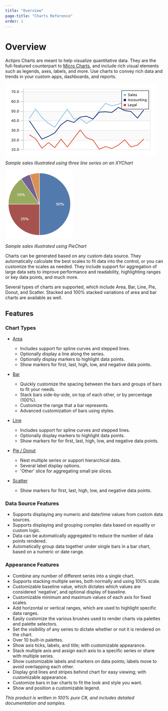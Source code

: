 ```yaml
---
title: "Overview"
page-title: "Charts Reference"
order: 1
---
```

# Overview

Actipro Charts are meant to help visualize quantitative data.  They are the full-featured counterpart to [Micro Charts](../microcharts/index.md), and include rich visual elements such as legends, axes, labels, and more.  Use charts to convey rich data and trends in your custom apps, dashboards, and reports.

![Screenshot](images/actipro-charts.png)

*Sample sales illustrated using three line series on an XYChart*

![Screenshot](images/actipro-charts1.png)

*Sample sales illustrated using PieChart*

Charts can be generated based on any custom data source.  They automatically calculate the best scales to fit data into the control, or you can customize the scales as needed.  They include support for aggregation of large data sets to improve performance and readability, highlighting ranges or key data points, and much more.

Several types of charts are supported, which include Area, Bar, Line, Pie, Donut, and Scatter.  Stacked and 100% stacked variations of area and bar charts are available as well.

## Features

### Chart Types

- [Area](chart-types/area.md)
  
  - Includes support for spline curves and stepped lines.
  - Optionally display a line along the series.
  - Optionally display markers to highlight data points.
  - Show markers for first, last, high, low, and negative data points.

- [Bar](chart-types/bar.md)
  
  - Quickly customize the spacing between the bars and groups of bars to fit your needs.
  - Stack bars side-by-side, on top of each other, or by percentage (100%).
  - Customize the range that a bar represents.
  - Advanced customization of bars using styles.

- [Line](chart-types/line.md)
  
  - Includes support for spline curves and stepped lines.
  - Optionally display markers to highlight data points.
  - Show markers for for first, last, high, low, and negative data points.

- [Pie / Donut](chart-types/pie.md)
  
  - Nest multiple series or support hierarchical data.
  - Several label display options.
  - 'Other' slice for aggregating small pie slices.

- [Scatter](chart-types/scatter.md)
  
  - Show markers for first, last, high, low, and negative data points.

### Data Source Features

- Supports displaying any numeric and date/time values from custom data sources.
- Supports displaying and grouping complex data based on equality or custom logic.
- Data can be automatically aggregated to reduce the number of data points rendered.
- Automatically group data together under single bars in a bar chart, based on a numeric or date range.

### Appearance Features

- Combine any number of different series into a single chart.
- Supports stacking multiple series, both normally and using 100% scale.
- Customizable baseline value, which dictates which values are considered 'negative', and optional display of baseline.
- Customizable minimum and maximum values of each axis for fixed scales.
- Add horizontal or vertical ranges, which are used to highlight specific data ranges.
- Easily customize the various brushes used to render charts via palettes and palette selectors.
- Set the visibility of any series to dictate whether or not it is rendered on the chart.
- Over 10 built-in palettes.
- Show axis ticks, labels, and title; with customizable appearance.
- Stack multiple axis and assign each axis to a specific series or share with multiple series.
- Show customizable labels and markers on data points; labels move to avoid overlapping each other.
- Display grid lines and stripes behind chart for easy viewing; with customizable appearance.
- Customize bars in bar charts to fit the look and style you want.
- Show and position a customizable legend.

*This product is written in 100% pure C#, and includes detailed documentation and samples.*
